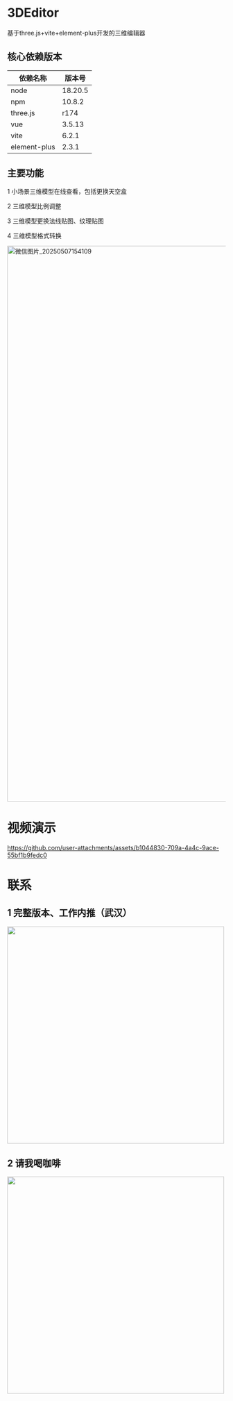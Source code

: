 # 3DEditor
基于three.js+vite+element-plus开发的三维编辑器 

## 核心依赖版本

| 依赖名称| 版本号 | 
|---------|---------|
| node   | 18.20.5   | 
| npm   | 10.8.2    | 
| three.js   | r174    | 
| vue   | 3.5.13    | 
| vite   | 6.2.1    | 
| element-plus   | 2.3.1    | 
## 主要功能
1 小场景三维模型在线查看，包括更换天空盒

2 三维模型比例调整 

3 三维模型更换法线贴图、纹理贴图  

4 三维模型格式转换 


<img width="1280" alt="微信图片_20250507154109" src="https://github.com/user-attachments/assets/dab1743f-fee1-499b-b5db-ce145e072a15" />

# 视频演示

https://github.com/user-attachments/assets/b1044830-709a-4a4c-9ace-55bf1b9fedc0

 # 联系 
 ## 1 完整版本、工作内推（武汉） 

 <img src="https://github.com/user-attachments/assets/16a23a4f-2687-4848-8be7-b39eae562ee1" width="500" height="500"> 
 
  ## 2 请我喝咖啡  
  
   <img src="https://github.com/user-attachments/assets/bf266697-9710-46ef-9673-9bd6c4d4acfd" width="500" height="500"> 




 
